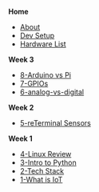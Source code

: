 **Home**
- [About](/)
- [Dev Setup](wk1/vscode-python-setup.md)
- [Hardware List ](wk1/4-hardware-list.md)

**Week 3**
- [8-Arduino vs Pi](wk3/8-arduino-vs-raspberry-pi.md)
- [7-GPIOs](wk3/7-gpios.md)
- [6-analog-vs-digital](wk3/6-analog-vs-digital.md)

**Week 2**
- [5-reTerminal Sensors](wk2/5-reterminal-sensors.md)

**Week 1**
- [4-Linux Review](wk1/3-linux-review.md)
- [3-Intro to Python](wk1/2-intro-python.md)
- [2-Tech Stack](wk1/tech-stack.md)
- [1-What is IoT](wk1/1-what-is-iot.md)

<!--
**Week 13**
- [EventHubs with .NET](wk13/eventhub-dotnet.md)

**Week 10**
- [Device Twins](wk10/device-twins.md)
- [Message Storage & Routing](wk10/message-routing-storage.md)

**Week 9**
- [Python Extras](wk9/python-extras.md)

**Week 8**
- [Intro to Azure](wk8/intro-azure-iot.md)
- [Device-Cloud Communication](wk8/device-cloud-communication.md)

**Week 7**
- [IoT Protocols](wk7/iot-protocols.md)

**Week 5**
- [Serial Protocols](wk5/serial-protocols.md)
- [Ohm's Law](wk5/ohms-law.md)

**Week 4**
- [Arduino vs Pi](wk4/arduino-vs-raspberry-pi.md)
- [Analog & Digital Signals](wk4/analog-vs-digital.md)
- [GPIO's](wk4/gpios.md)


-->